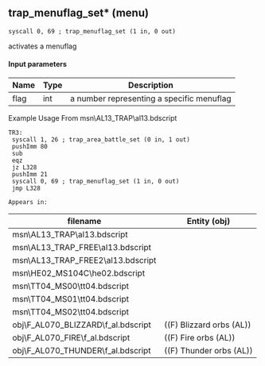 ## trap_menuflag_set* (menu)

`syscall 0, 69 ; trap_menuflag_set (1 in, 0 out)`

activates a menuflag

#### Input parameters
| Name | Type | Description
|------|------|------------
| flag   | int   | a number representing a specific menuflag


Example Usage From msn\AL13_TRAP\al13.bdscript
```plaintext
TR3:
 syscall 1, 26 ; trap_area_battle_set (0 in, 1 out)
 pushImm 80
 sub 
 eqz 
 jz L328
 pushImm 21
 syscall 0, 69 ; trap_menuflag_set (1 in, 0 out)
 jmp L328
```





	Appears in:
| filename | Entity (obj)
|----------|-------------
| msn\AL13_TRAP\al13.bdscript       |           
| msn\AL13_TRAP_FREE\al13.bdscript       |           
| msn\AL13_TRAP_FREE2\al13.bdscript       |           
| msn\HE02_MS104C\he02.bdscript       |           
| msn\TT04_MS00\tt04.bdscript       |           
| msn\TT04_MS01\tt04.bdscript       |           
| msn\TT04_MS02\tt04.bdscript       |           
| obj\F_AL070_BLIZZARD\f_al.bdscript       | ((F) Blizzard orbs (AL))          
| obj\F_AL070_FIRE\f_al.bdscript       | ((F) Fire orbs (AL))          
| obj\F_AL070_THUNDER\f_al.bdscript       | ((F) Thunder orbs (AL))          



